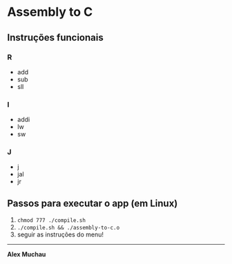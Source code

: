 # Assembly to C

## Instruções funcionais
### R
- add
- sub
- sll 

### I
- addi
- lw
- sw

### J
- j
- jal
- jr

## Passos para executar o app (em Linux)
1. ```chmod 777 ./compile.sh```
2. ```./compile.sh && ./assembly-to-c.o```
3. seguir as instruções do menu! 

---
**Alex Muchau**
